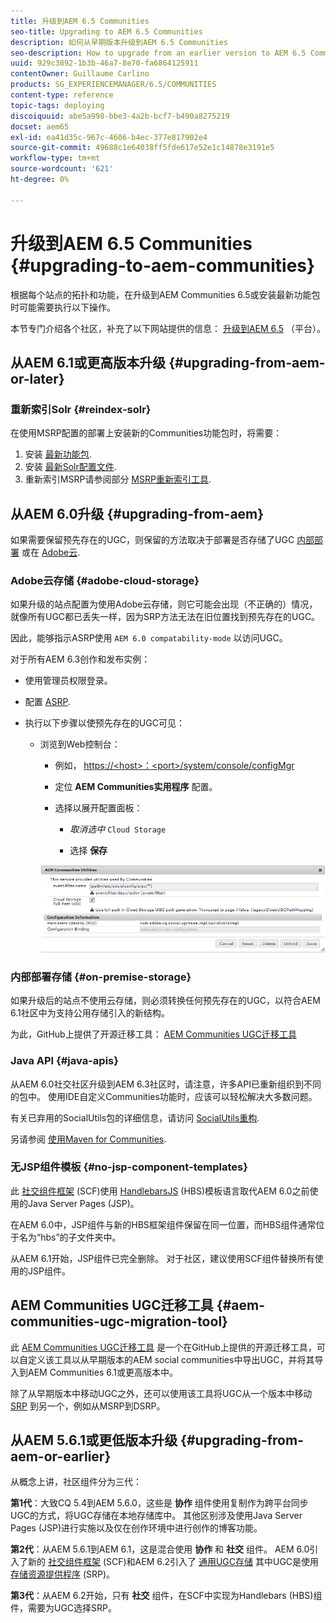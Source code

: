 ```yaml
---
title: 升级到AEM 6.5 Communities
seo-title: Upgrading to AEM 6.5 Communities
description: 如何从早期版本升级到AEM 6.5 Communities
seo-description: How to upgrade from an earlier version to AEM 6.5 Communities
uuid: 929c3892-1b3b-46a7-8e70-fa6864125911
contentOwner: Guillaume Carlino
products: SG_EXPERIENCEMANAGER/6.5/COMMUNITIES
content-type: reference
topic-tags: deploying
discoiquuid: abe5a998-bbe3-4a2b-bcf7-b490a8275219
docset: aem65
exl-id: ea41d35c-967c-4606-b4ec-377e817902e4
source-git-commit: 49688c1e64038ff5fde617e52e1c14878e3191e5
workflow-type: tm+mt
source-wordcount: '621'
ht-degree: 0%

---
```


# 升级到AEM 6.5 Communities {#upgrading-to-aem-communities}

根据每个站点的拓扑和功能，在升级到AEM Communities 6.5或安装最新功能包时可能需要执行以下操作。

本节专门介绍各个社区，补充了以下网站提供的信息： [升级到AEM 6.5](/help/sites-deploying/upgrade.md) （平台）。

## 从AEM 6.1或更高版本升级 {#upgrading-from-aem-or-later}

### 重新索引Solr {#reindex-solr}

在使用MSRP配置的部署上安装新的Communities功能包时，将需要：

1. 安装 [最新功能包](/help/communities/deploy-communities.md#latestfeaturepack).
1. 安装 [最新Solr配置文件](/help/communities/msrp.md#upgrading).
1. 重新索引MSRP请参阅部分 [MSRP重新索引工具](/help/communities/msrp.md#msrp-reindex-tool).

## 从AEM 6.0升级 {#upgrading-from-aem}

如果需要保留预先存在的UGC，则保留的方法取决于部署是否存储了UGC [内部部署](#on-premise-storage) 或在 [Adobe云](#adobe-cloud-storage).

### Adobe云存储 {#adobe-cloud-storage}

如果升级的站点配置为使用Adobe云存储，则它可能会出现（不正确的）情况，就像所有UGC都已丢失一样，因为SRP方法无法在旧位置找到预先存在的UGC。

因此，能够指示ASRP使用 `AEM 6.0 compatability-mode` 以访问UGC。

对于所有AEM 6.3创作和发布实例：

* 使用管理员权限登录。
* 配置 [ASRP](/help/communities/asrp.md).
* 执行以下步骤以使预先存在的UGC可见：

   * 浏览到Web控制台：

      * 例如， [https://&lt;host>：&lt;port>/system/console/configMgr](https://localhost:4502/system/console/configMgr)

      * 定位 **AEM Communities实用程序** 配置。
      * 选择以展开配置面板：

         * *取消选中* `Cloud Storage`

         * 选择 **保存**

     ![实用工具](assets/utilities.png)

### 内部部署存储 {#on-premise-storage}

如果升级后的站点不使用云存储，则必须转换任何预先存在的UGC，以符合AEM 6.1社区中为支持公用存储引入的新结构。

为此，GitHub上提供了开源迁移工具：
[AEM Communities UGC迁移工具](https://github.com/Adobe-Marketing-Cloud/communities-ugc-migration)

### Java API {#java-apis}

从AEM 6.0社交社区升级到AEM 6.3社区时，请注意，许多API已重新组织到不同的包中。 使用IDE自定义Communities功能时，应该可以轻松解决大多数问题。

有关已弃用的SocialUtils包的详细信息，请访问 [SocialUtils重构](/help/communities/socialutils.md).

另请参阅 [使用Maven for Communities](/help/communities/maven.md).

### 无JSP组件模板 {#no-jsp-component-templates}

此 [社交组件框架](/help/communities/scf.md) (SCF)使用 [HandlebarsJS](https://handlebarsjs.com/) (HBS)模板语言取代AEM 6.0之前使用的Java Server Pages (JSP)。

在AEM 6.0中，JSP组件与新的HBS框架组件保留在同一位置，而HBS组件通常位于名为“hbs”的子文件夹中。

从AEM 6.1开始，JSP组件已完全删除。 对于社区，建议使用SCF组件替换所有使用的JSP组件。

## AEM Communities UGC迁移工具 {#aem-communities-ugc-migration-tool}

此 [AEM Communities UGC迁移工具](https://github.com/Adobe-Marketing-Cloud/communities-ugc-migration) 是一个在GitHub上提供的开源迁移工具，可以自定义该工具以从早期版本的AEM social communities中导出UGC，并将其导入到AEM Communities 6.1或更高版本中。

除了从早期版本中移动UGC之外，还可以使用该工具将UGC从一个版本中移动 [SRP](/help/communities/working-with-srp.md) 到另一个，例如从MSRP到DSRP。

## 从AEM 5.6.1或更低版本升级 {#upgrading-from-aem-or-earlier}

从概念上讲，社区组件分为三代：

**第1代**：大致CQ 5.4到AEM 5.6.0，这些是 **协作** 组件使用复制作为跨平台同步UGC的方式，将UGC存储在本地存储库中。 其他区别涉及使用Java Server Pages (JSP)进行实施以及仅在创作环境中进行创作的博客功能。

**第2代**：从AEM 5.6.1到AEM 6.1，这是混合使用 **协作** 和 **社交** 组件。 AEM 6.0引入了新的 [社交组件框架](/help/communities/scf.md) (SCF)和AEM 6.2引入了 [通用UGC存储](/help/communities/working-with-srp.md) 其中UGC是使用 [存储资源提供程序](/help/communities/srp.md) (SRP)。

**第3代**：从AEM 6.2开始，只有 **社交** 组件，在SCF中实现为Handlebars (HBS)组件，需要为UGC选择SRP。
